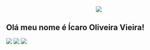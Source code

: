 <h1 align="center">
  <img src="https://www.google.com/url?sa=i&url=https%3A%2F%2Fimasters.com.br%2Fdesenvolvimento%2F15-fatos-sobre-programacao-que-voce-provavelmente-nao-sabia&psig=AOvVaw1OtuAaf6dc6KrFBvhWjQVe&ust=1634768618193000&source=images&cd=vfe&ved=0CAsQjRxqFwoTCNDIuOnB1_MCFQAAAAAdAAAAABAO" />
</h1>

## Olá meu nome é Ícaro Oliveira Vieira!

<div> 
  <a href="https://www.instagram.com/vieiraicaro_/" target="_blank"><img src="https://img.shields.io/badge/-Instagram-%23E4405F?style=for-the-badge&logo=instagram&logoColor=white" target="_blank"></a>
 <a href = "mailto:icaro.vieira1202@gmail.com"><img src="https://img.shields.io/badge/-Gmail-%23333?style=for-the-badge&logo=gmail&logoColor=red" target="_blank"></a>
  <a href="https://www.linkedin.com/in/%C3%ADcaro-vieira-8103a4207/" target="_blank"><img src="https://img.shields.io/badge/-LinkedIn-%230077B5?style=for-the-badge&logo=linkedin&logoColor=white" target="_blank"></a>
</div>
